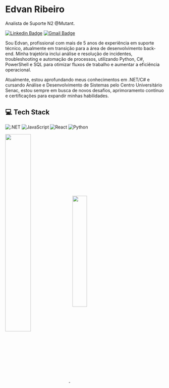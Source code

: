 # Edvan Ribeiro 

Analista de Suporte N2 @Mutant.

[![Linkedin Badge](https://img.shields.io/badge/-Edvan%20Ribeiro-00875f?style=flat-square&logo=Linkedin&logoColor=white&link=https://www.linkedin.com/in/edvan-rs-junior/)](https://www.linkedin.com/in/edvan-rs-junior/) 
[![Gmail Badge](https://img.shields.io/badge/-jk.jr47@gmail.com-00875f?style=flat-square&logo=Gmail&logoColor=white&link=mailto:jk.jr47@gmail.com)](mailto:jk.jr47@gmail.com)

Sou Edvan, profissional com mais de 5 anos de experiência em suporte técnico, atualmente em transição para a área de desenvolvimento back-end. Minha trajetória inclui análise e resolução de incidentes, troubleshooting e automação de processos, utilizando Python, C#, PowerShell e SQL para otimizar fluxos de trabalho e aumentar a eficiência operacional.

Atualmente, estou aprofundando meus conhecimentos em .NET/C# e cursando Análise e Desenvolvimento de Sistemas pelo Centro Universitário Senac, estou sempre em busca de novos desafios, aprimoramento contínuo e certificações para expandir minhas habilidades.


## 💻 Tech Stack

![.NET](https://img.shields.io/badge/.NET-5C2D91?style=for-the-badge&logo=.net&logoColor=white) ![JavaScript](https://img.shields.io/badge/JavaScript-F7DF1E?style=for-the-badge&logo=javascript&logoColor=black) ![React](https://img.shields.io/badge/React-20232A?style=for-the-badge&logo=react&logoColor=61DAFB) ![Python](https://img.shields.io/badge/python-3670A0?style=for-the-badge&logo=python&logoColor=ffdd54)


<div>
<a href="#">
<picture>
  <source
    srcset="https://github-readme-stats.vercel.app/api?username=ejunior01&show_icons=true&include_all_commits=true&theme=dark&hide_border=true"
    media="(prefers-color-scheme: dark)"
  />
  <source
    srcset="https://github-readme-stats.vercel.app/api?username=ejunior01&show_icons=true&include_all_commits=true&hide_border=true"
    media="(prefers-color-scheme: light), (prefers-color-scheme: no-preference)"
  />
  <img  align="center" height=auto width='40%' src="https://github-readme-stats.vercel.app/api?username=ejunior01&show_icons=true&include_all_commits=true&hide_border=true&count_private=true" />
</picture>
</a>
&nbsp;
<a href="#">
<picture>
  <source
    srcset="https://github-readme-stats.vercel.app/api/top-langs?username=ejunior01&layout=compact&langs_count=6&theme=dark&hide_border=true&hide=css,html"
    media="(prefers-color-scheme: dark)"
  />
  <source
    srcset="https://github-readme-stats.vercel.app/api/top-langs?username=ejunior01&layout=compact&langs_count=6&hide_border=true&hide=css,html"
    media="(prefers-color-scheme: light), (prefers-color-scheme: no-preference)"
  />
  <img  align="center" height=auto width='30%' src="https://github-readme-stats.vercel.app/api/top-langs?username=ejunior01&layout=compact&langs_count=6&hide_border=true&hide=css,html" />
</picture>
</a>
</div>


